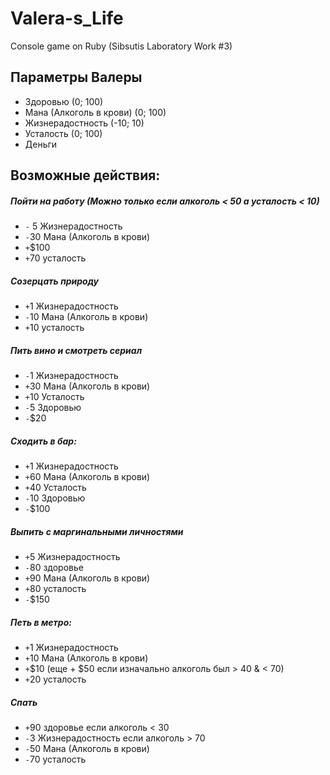 # Valera-s_Life
Console game on Ruby (Sibsutis Laboratory Work #3)

## Параметры Валеры
 - Здоровью (0; 100)
 - Мана (Алкоголь в крови) (0; 100)
 - Жизнерадостность (-10; 10)
 - Усталость (0; 100)
 - Деньги

## Возможные действия:
##### Пойти на работу (Можно только если алкоголь < 50 а усталость < 10)
- `-` 5 Жизнерадостность
- `-`30 Мана (Алкоголь в крови)
- `+`$100
- `+`70 усталость
##### Созерцать природу
- `+`1 Жизнерадостность
- `-`10 Мана (Алкоголь в крови)
- `+`10 усталость
##### Пить вино и смотреть сериал
- `-`1 Жизнерадостность
- `+`30 Мана (Алкоголь в крови)
- `+`10 Усталость
- `-`5 Здоровью
- `-`$20
##### Сходить в бар:
- `+`1 Жизнерадостность
- `+`60 Мана (Алкоголь в крови)
- `+`40 Усталость
- `-`10 Здоровью
- `-`$100
##### Выпить с маргинальными личностями
-  `+`5 Жизнерадостность
-  `-`80 здоровье
- `+`90 Мана (Алкоголь в крови)
- `+`80 усталость
- `-`$150
##### Петь в метро:
- `+`1 Жизнерадостность
- `+`10 Мана (Алкоголь в крови)
- `+`$10 (еще + $50 если изначально алкоголь был > 40 & < 70)
- `+`20 усталость
##### Спать
- `+`90 здоровье если алкоголь < 30
- `-`3 Жизнерадостность если алкоголь > 70
- `-`50 Мана (Алкоголь в крови)
- `-`70 усталость

